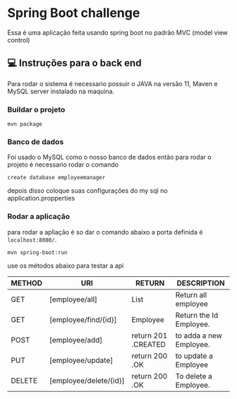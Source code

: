 # Spring Boot challenge

Essa é uma aplicação feita usando spring boot no padrão MVC (model view control)

## 💻 Instruções para o back end

Para rodar o sistema é necessario possuir o JAVA na versão 11, Maven e MySQL server instalado na maquina.

### Buildar o projeto
   
```
mvn package 
```

### Banco de dados

Foi usado o MySQL como o nosso banco de dados então para rodar o projeto é necessario rodar o comando
```
create database employeemanager
```
depois disso coloque suas configurações do my sql no application.propperties

### Rodar a aplicação
para rodar a apliação é so dar o comando abaixo a porta definida é ```localhost:8080/```.
```
mvn spring-boot:run
```
use os métodos abaixo para testar a api

| METHOD | URI | RETURN | DESCRIPTION | 
| ------ | ------ | ------| ----- |
| GET | [employee/all] | List<Employee> | Return all employee
| GET | [employee/find/{id}] | Employee| Return the Id Employee.
| POST | [employee/add] | return 201 .CREATED| to adda a new Employee.
| PUT | [employee/update] | return 200 .OK| to update a Employee
| DELETE | [employee/delete/{id}] | return 200 .OK | To delete a Employee.

